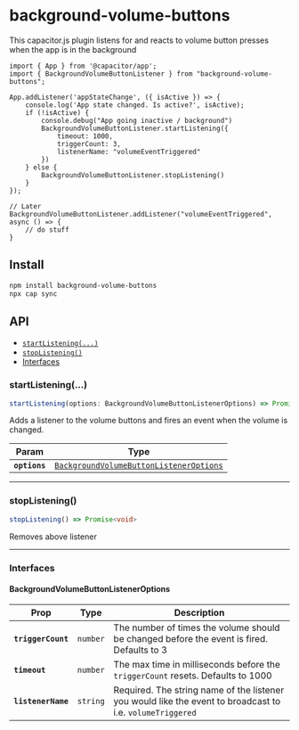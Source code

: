 # background-volume-buttons

This capacitor.js plugin listens for and reacts to volume button presses when the app is in the background

```
import { App } from '@capacitor/app';
import { BackgroundVolumeButtonListener } from "background-volume-buttons";
        
App.addListener('appStateChange', ({ isActive }) => {
    console.log('App state changed. Is active?', isActive);
    if (!isActive) {
        console.debug("App going inactive / background")
        BackgroundVolumeButtonListener.startListening({
            timeout: 1000,
            triggerCount: 3,
            listenerName: "volumeEventTriggered"
        })
    } else {
        BackgroundVolumeButtonListener.stopListening()
    }
});

// Later
BackgroundVolumeButtonListener.addListener("volumeEventTriggered", async () => {
    // do stuff
}
```
## Install

```bash
npm install background-volume-buttons
npx cap sync
```

## API

<docgen-index>

* [`startListening(...)`](#startlistening)
* [`stopListening()`](#stoplistening)
* [Interfaces](#interfaces)

</docgen-index>

<docgen-api>
<!--Update the source file JSDoc comments and rerun docgen to update the docs below-->

### startListening(...)

```typescript
startListening(options: BackgroundVolumeButtonListenerOptions) => Promise<void>
```

Adds a listener to the volume buttons and fires an event when the volume is changed.

| Param         | Type                                                                                                    |
| ------------- | ------------------------------------------------------------------------------------------------------- |
| **`options`** | <code><a href="#backgroundvolumebuttonlisteneroptions">BackgroundVolumeButtonListenerOptions</a></code> |

--------------------


### stopListening()

```typescript
stopListening() => Promise<void>
```

Removes above listener

--------------------


### Interfaces


#### BackgroundVolumeButtonListenerOptions

| Prop               | Type                | Description                                                                                               |
| ------------------ | ------------------- | --------------------------------------------------------------------------------------------------------- |
| **`triggerCount`** | <code>number</code> | The number of times the volume should be changed before the event is fired. Defaults to 3                 |
| **`timeout`**      | <code>number</code> | The max time in milliseconds before the `triggerCount` resets. Defaults to 1000                           |
| **`listenerName`** | <code>string</code> | Required. The string name of the listener you would like the event to broadcast to i.e. `volumeTriggered` |

</docgen-api>
